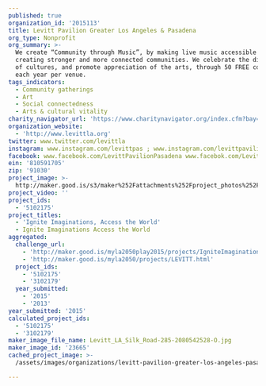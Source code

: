 ```yaml
---
published: true
organization_id: '2015113'
title: Levitt Pavilion Greater Los Angeles & Pasadena
org_type: Nonprofit
org_summary: >-
  We create “Community through Music”, by making live music accessible to all,
  creating stronger and more connected communities. We celebrate the diversity
  of cultures, and promote appreciation of the arts, through 50 FREE concerts
  each year per venue.
tags_indicators:
  - Community gatherings
  - Art
  - Social connectedness
  - Arts & cultural vitality
charity_navigator_url: 'https://www.charitynavigator.org/index.cfm?bay=search.profile&ein=810591705'
organization_website:
  - 'http://www.levittla.org'
twitter: www.twitter.com/levittla
instagram: www.instagram.com/levittpas ; www.instagram.com/levittpavilionlosangeles
facebook: www.facebook.com/LevittPavilionPasadena www.facebok.com/LevittPavilionMacPark
ein: '810591705'
zip: '91030'
project_image: >-
  http://maker.good.is/s3/maker%252Fattachments%252Fproject_photos%252Fimages%252F23665%252Fdisplay%252FLevitt_LA_Silk_Road-285-2080542528-O.jpg=c570x385
project_video: ''
project_ids:
  - '5102175'
project_titles:
  - 'Ignite Imaginations, Access the World'
  - Ignite Imaginations Access the World
aggregated:
  challenge_url:
    - 'http://maker.good.is/myla2050play2015/projects/IgniteImagination.html'
    - 'http://maker.good.is/myla2050/projects/LEVITT.html'
  project_ids:
    - '5102175'
    - '3102179'
  year_submitted:
    - '2015'
    - '2013'
year_submitted: '2015'
calculated_project_ids:
  - '5102175'
  - '3102179'
maker_image_file_name: Levitt_LA_Silk_Road-285-2080542528-O.jpg
maker_image_id: '23665'
cached_project_image: >-
  /assets/images/organizations/levitt-pavilion-greater-los-angeles-pasadena/maker.good.is/s3/maker%252Fattachments%252Fproject_photos%252Fimages%252F23665%252Fdisplay%252FLevitt_LA_Silk_Road-285-2080542528-O.jpg=c570x385.jpg

---
```

